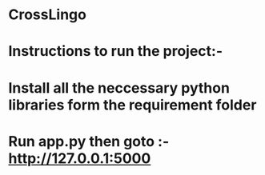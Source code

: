 # CrossLingo

# Instructions to run the project:-

# Install all the neccessary python libraries form the requirement folder 

# Run app.py then goto :- http://127.0.0.1:5000 
